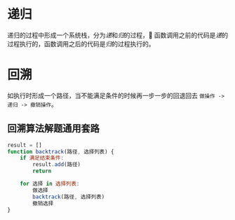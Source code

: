 # 递归

递归的过程中形成一个系统栈，分为*递*和*归*的过程， 函数调用之前的代码是*递*的过程执行的，函数调用之后的代码是*归*的过程执行的。

# 回溯

如执行时形成一个路径，当不能满足条件的时候再一步一步的回退回去 `做操作 -> 递归 -> 撤销操作`。

## 回溯算法解题通用套路

```js
result = []
function backtrack(路径, 选择列表) {
    if 满足结束条件:
        result.add(路径)
        return

    for 选择 in 选择列表:
        做选择
        backtrack(路径, 选择列表)
        撤销选择
}
```
